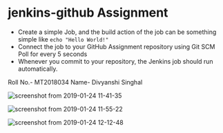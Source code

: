 # jenkins-github Assignment
- Create a simple Job, and the build action of the job can be something simple like ```echo "Hello World!"```
- Connect the job to your GitHub Assignment repository using Git SCM Poll for every 5 seconds
- Whenever you commit to your repository, the Jenkins job should run automatically.

Roll No.- MT2018034
Name- Divyanshi Singhal

![screenshot from 2019-01-24 11-41-35](https://user-images.githubusercontent.com/15568080/51658770-2884e480-1fcf-11e9-92fa-3b4933bac63c.png)

![screenshot from 2019-01-24 11-55-22](https://user-images.githubusercontent.com/15568080/51659029-71d53400-1fcf-11e9-8ccf-7ceb86a87db9.png)

![screenshot from 2019-01-24 12-12-48](https://user-images.githubusercontent.com/15568080/51659890-f6c14d00-1fd1-11e9-9459-259c13c7ccda.png)





